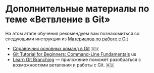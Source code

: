  # Дополнительные материалы по теме «Ветвление в Git»

На этом этапе обучения рекомендуем вам познакомиться со следующими инструкции из [Материалов по работе с Git](./GitMaterialsAll.md)

- [Справочник основных команд в Git](./GitCommandGuide.md) 🇷🇺
- [Git Tutorial for Beginners: Command-Line Fundamentals](https://www.youtube.com/watch?v=HVsySz-h9r4) us
- [Learn Git Branching](https://learngitbranching.js.org/?locale=ru_RU) — приложение поможет разобраться с возможностями ветвления и работы с Git. 🇷🇺
